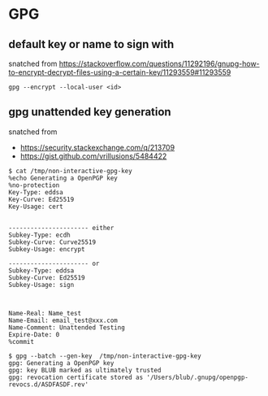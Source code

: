 # GPG

## default key or name to sign with

snatched from <https://stackoverflow.com/questions/11292196/gnupg-how-to-encrypt-decrypt-files-using-a-certain-key/11293559#11293559>

```text
gpg --encrypt --local-user <id>
```

## gpg unattended key generation

snatched from

- <https://security.stackexchange.com/q/213709>
- <https://gist.github.com/vrillusions/5484422>


```text
$ cat /tmp/non-interactive-gpg-key
%echo Generating a OpenPGP key
%no-protection
Key-Type: eddsa
Key-Curve: Ed25519
Key-Usage: cert


---------------------- either
Subkey-Type: ecdh
Subkey-Curve: Curve25519
Subkey-Usage: encrypt

---------------------- or
Subkey-Type: eddsa
Subkey-Curve: Ed25519
Subkey-Usage: sign



Name-Real: Name_test
Name-Email: email_test@xxx.com
Name-Comment: Unattended Testing
Expire-Date: 0
%commit
```

```text
$ gpg --batch --gen-key  /tmp/non-interactive-gpg-key
gpg: Generating a OpenPGP key
gpg: key BLUB marked as ultimately trusted
gpg: revocation certificate stored as '/Users/blub/.gnupg/openpgp-revocs.d/ASDFASDF.rev'
```
